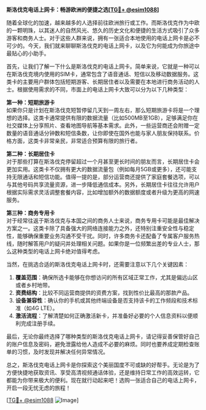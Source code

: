 **斯洛伐克电话上网卡：畅游欧洲的便捷之选[[TG💪+ @esim1088](https://t.me/s/esim1088)]**

随着全球化的加速，越来越多的人选择前往欧洲旅行或工作。而斯洛伐克作为中欧的一颗明珠，以其迷人的自然风光、悠久的历史文化和便捷的生活方式吸引了众多游客和商务人士。对于这些人群来说，拥有一张适合本地使用的电话上网卡是必不可少的。今天，我们就来聊聊斯洛伐克的电话上网卡，以及它为何能成为你旅途中最贴心的小助手。

首先，让我们了解一下什么是斯洛伐克的电话上网卡。简单来说，它就是一种可以在斯洛伐克境内使用的SIM卡，通常包含了语音通话、短信以及移动数据服务。这类卡的主要用户群体包括短期游客、长期居住者以及需要在本地进行商务活动的人士。根据使用需求的不同，市面上的电话上网卡大致可以分为以下几种类型：

**第一种：短期旅游卡**  
如果你只是计划在斯洛伐克短暂停留几天到一周左右，那么短期旅游卡将是一个理想的选择。这类卡通常提供有限的数据流量（比如500MB至1GB），足够满足你在社交媒体上分享照片、查看地图导航等基本需求。此外，一些运营商还会附赠一定数量的语音通话分钟数和短信条数，让你即使在国外也能与家人朋友保持联系。价格方面，这类卡非常亲民，非常适合预算有限的旅行者。

**第二种：长期居住卡**  
对于那些打算在斯洛伐克停留超过一个月甚至更长时间的朋友而言，长期居住卡会更加实用。这类卡不仅拥有更大的数据流量包（例如每月5GB或更多），还可能支持无限通话和短信功能。值得一提的是，部分运营商还提供了家庭套餐选项，可以与其他号码共享流量资源，进一步降低通信成本。另外，长期居住卡往往允许用户根据实际需求灵活调整套餐内容，比如增加额外的数据额度或者升级为更高的网速服务。

**第三种：商务专用卡**  
对于经常往返于斯洛伐克与本国之间的商务人士来说，商务专用卡可能是最佳解决方案之一。这类卡除了具备强大的网络连接能力之外，还特别注重安全性与稳定性，能够确保重要业务沟通不受干扰。同时，许多商务卡还配备了专属客户服务热线，随时解答用户的疑问并处理相关问题。如果你是一位频繁出差的专业人士，那么这种类型的电话上网卡绝对值得考虑。

当然，在挑选合适的斯洛伐克电话上网卡时，还需要注意以下几个关键因素：

1. **覆盖范围**：确保所选卡能够在你想访问的所有区域正常工作，尤其是偏远山区或者乡村地带。
2. **资费结构**：比较不同运营商提供的资费方案，找到性价比最高的那款产品。
3. **设备兼容性**：确认你的手机或其他终端设备是否支持该卡的工作频段和技术标准（如4G LTE）。
4. **激活流程**：了解清楚如何正确激活新卡，并准备好必要的个人信息资料以便顺利完成注册手续。

最后，无论你最终选择了哪种类型的斯洛伐克电话上网卡，请记得妥善保管好自己的账户信息及密码，避免泄露给他人造成不必要的麻烦。同时也要养成定期检查账单的习惯，及时发现并解决任何异常情况。

总之，斯洛伐克电话上网卡是你探索这个美丽国度不可或缺的好帮手。无论是为了方便快捷地获取资讯、享受高清视频通话体验，还是维持日常工作的高效运转，它都能为你带来极大的便利。现在就行动起来吧！选购一张适合自己的电话上网卡，开启一段无忧无虑的旅程！

[[TG💪+ @esim1088](https://t.me/s/esim1088) ![Image](https://i.postimg.cc/4NQfJmqS/Snipaste-2025-05-13-00-14-12.png)]